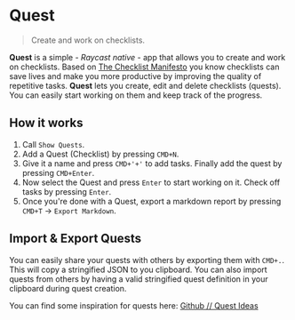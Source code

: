 # Quest

> Create and work on checklists.

**Quest** is a simple - *Raycast native* - app that allows you to create and work on checklists. Based on [The Checklist Manifesto](https://en.wikipedia.org/wiki/The_Checklist_Manifesto) you know checklists can save lives and make you more productive by improving the quality of repetitive tasks. **Quest** lets you create, edit and delete checklists (quests). You can easily start working on them and keep track of the progress.

## How it works

1. Call `Show Quests`.
2. Add a Quest (Checklist) by pressing `CMD+N`.
3. Give it a name and press `CMD+'+'` to add tasks. Finally add the quest by pressing `CMD+Enter`.
4. Now select the Quest and press `Enter` to start working on it. Check off tasks by pressing `Enter`.
5. Once you're done with a Quest, export a markdown report by pressing `CMD+T` → `Export Markdown`.

## Import & Export Quests

You can easily share your quests with others by exporting them with `CMD+.`. This will copy a stringified JSON to you clipboard. You can also import quests from others by having a valid stringified quest definition in your clipboard during quest creation.

You can find some inspiration for quests here: [Github // Quest Ideas](https://github.com/zeekrey/extensions/issues/1)